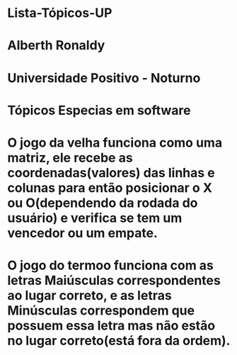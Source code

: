 # Lista-Tópicos-UP

# Alberth Ronaldy 
# Universidade Positivo - Noturno
# Tópicos Especias em software

# O jogo da velha funciona como uma matriz, ele recebe as coordenadas(valores) das linhas e colunas para então posicionar o X ou O(dependendo da rodada do usuário) e verifica se tem um vencedor ou um empate.

# O jogo do termoo funciona com as letras Maiúsculas correspondentes ao lugar correto, e as letras Minúsculas correspondem que possuem essa letra mas não estão no lugar correto(está fora da ordem).